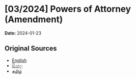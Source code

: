 # [03/2024] Powers of Attorney (Amendment)

**Date:** 2024-01-23

## Original Sources

- [English](https://documents.gov.lk/view/acts/2024/1/03-2024_E.pdf)
- [සිංහල](https://documents.gov.lk/view/acts/2024/1/03-2024_S.pdf)
- [தமிழ்](https://documents.gov.lk/view/acts/2024/1/03-2024_T.pdf)

